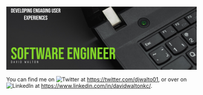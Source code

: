 ![Header](https://raw.githubusercontent.com/djwalto/djwalto/master/DavidBanner.png)

You can find me on ![Twitter](http://i.imgur.com/wWzX9uB.png) at https://twitter.com/djwalto01, or over on ![LinkedIn](https://raw.githubusercontent.com/MartinHeinz/MartinHeinz/master/linkedin-3-16.png) at https://www.linkedin.com/in/davidwaltonkc/.




<!--
**djwalto/djwalto** is a ✨ _special_ ✨ repository because its `README.md` (this file) appears on your GitHub profile.

Here are some ideas to get you started:

- 🔭 I’m currently working on ...
- 🌱 I’m currently learning ...
- 👯 I’m looking to collaborate on ...
- 🤔 I’m looking for help with ...
- 💬 Ask me about ...
- 📫 How to reach me: ...
- 😄 Pronouns: ...
- ⚡ Fun fact: ...
-->
